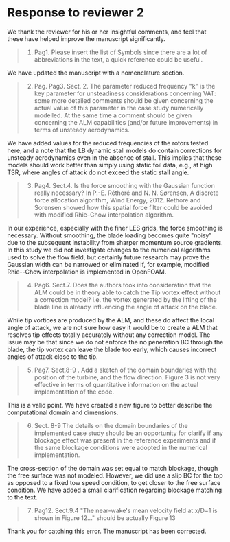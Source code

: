 # Response to reviewer 2

We thank the reviewer for his or her insightful comments, and feel that these
have helped improve the manuscript significantly.

>1. Pag1. Please insert the list of Symbols since there are a lot of
abbreviations in the text, a quick reference could be useful.

We have updated the manuscript with a nomenclature section.

>2. Pag. Pag3. Sect. 2. The parameter reduced frequency "k" is the key parameter
for unsteadiness considerations concerning VAT: some more detailed comments
should be given concerning the actual value of this parameter in the case study
numerically modelled. At the same time a comment should be given concerning the
ALM capabilities (and/or future improvements) in terms of unsteady aerodynamics.

We have added values for the reduced frequencies of the rotors tested here, and
a note that the LB dynamic stall models do contain corrections for unsteady
aerodynamics even in the absence of stall. This implies that these models should
work better than simply using static foil data, e.g., at high TSR, where angles
of attack do not exceed the static stall angle.

>3. Pag4. Sect.4.  Is the force smoothing with the Gaussian function really
necessary? In P.-E. Réthoré and N. N. Sørensen, A discrete force allocation
algorithm, Wind Energy, 2012. Rethore and Sorensen showed how this spatial force
filter could be avoided with modified Rhie–Chow interpolation algorithm.

In our experience, especially with the finer LES grids, the force smoothing is
necessary. Without smoothing, the blade loading becomes quite "noisy" due to the
subsequent instability from sharper momentum source gradients. In this study we
did not investigate changes to the numerical algorithms used to solve the flow
field, but certainly future research may prove the Gaussian width can be
narrowed or eliminated if, for example, modified Rhie--Chow interpolation is
implemented in OpenFOAM.

>4. Pag6. Sect.7. Does the authors took into consideration that the ALM could be
in theory able to catch the Tip vortex effect without a correction model? i.e.
the vortex generated by the lifting of the blade line is already influencing the
angle of attack on the blade.

While tip vortices are produced by the ALM, and these do affect the local angle
of attack, we are not sure how easy it would be to create a ALM that resolves
tip effects totally accurately without any correction model. The issue may be
that since we do not enforce the no peneration BC through the blade, the tip
vortex can leave the blade too early, which causes incorrect angles of attack
close to the tip.

>5. Pag7. Sect.8-9 . Add a sketch of the domain boundaries with the position of
the turbine, and the flow direction. Figure 3 is not very effective in terms of
quantitative information on the actual implementation of the code.

This is a valid point. We have created a new figure to better describe the
computational domain and dimensions.

>6. Sect. 8-9 The details on the domain boundaries of the implemented case study
should be an opportunity for clarify if any blockage effect was present in the
reference experiments and if the same blockage conditions were adopted in the
numerical implementation.

The cross-section of the domain was set equal to match blockage, though the free
surface was not modeled. However, we did use a slip BC for the top as opposed to
a fixed tow speed condition, to get closer to the free surface condition. We
have added a small clarification regarding blockage matching to the text.

>7. Pag12. Sect.9.4 "The near-wake's mean velocity field at x/D=1 is shown in
Figure 12..." should be actually Figure 13

Thank you for catching this error. The manuscript has been corrected.
